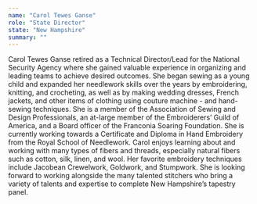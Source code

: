 ```yaml
---
name: "Carol Tewes Ganse"
role: "State Director"
state: "New Hampshire"
summary: ""
---
```


Carol Tewes Ganse retired as a Technical Director/Lead for the National Security Agency where she gained valuable experience in organizing and leading teams to achieve desired outcomes.  She began sewing as a young child and expanded her needlework skills over the years by embroidering, knitting, and crocheting, as well as by making wedding dresses, French jackets, and other items of clothing using couture machine - and hand-sewing techniques. She is a member of the Association of Sewing and Design Professionals, an at-large member of the Embroiderers’ Guild of America, and a Board officer of the Franconia Soaring Foundation. She is currently working towards a Certificate and Diploma in Hand Embroidery from the Royal School of Needlework. Carol enjoys learning about and working with many types of fibers and threads, especially natural fibers such as cotton, silk, linen, and wool.  Her favorite embroidery techniques include Jacobean Crewelwork, Goldwork, and Stumpwork. She is looking forward to working alongside the many talented stitchers who bring a variety of talents and expertise to complete New Hampshire’s tapestry panel.